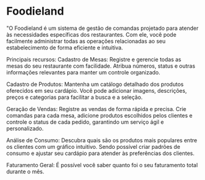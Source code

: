 # Foodieland
"O Foodieland é um sistema de gestão de comandas projetado para atender às necessidades específicas dos restaurantes. Com ele, você pode facilmente administrar todas as operações relacionadas ao seu estabelecimento de forma eficiente e intuitiva.

Principais recursos:
Cadastro de Mesas: Registre e gerencie todas as mesas do seu restaurante com facilidade. Atribua números, status e outras informações relevantes para manter um controle organizado.

Cadastro de Produtos: Mantenha um catálogo detalhado dos produtos oferecidos em seu cardápio. Você pode adicionar imagens, descrições, preços e categorias para facilitar a busca e a seleção.

Geração de Vendas: Registre as vendas de forma rápida e precisa. Crie comandas para cada mesa, adicione produtos escolhidos pelos clientes e controle o status de cada pedido, garantindo um serviço ágil e personalizado.

Análise de Consumo: Descubra quais são os produtos mais populares entre os clientes com um gráfico intuitivo. Sendo possível criar padrões de consumo e ajustar seu cardápio para atender às preferências dos clientes.

Faturamento Geral: É possível você saber quanto foi o seu faturamento total durante o mês.
